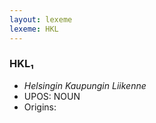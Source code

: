 ```yaml
---
layout: lexeme
lexeme: HKL
---
```


###  HKL₁

* _Helsingin Kaupungin Liikenne_
* UPOS:  NOUN
* Origins: 

